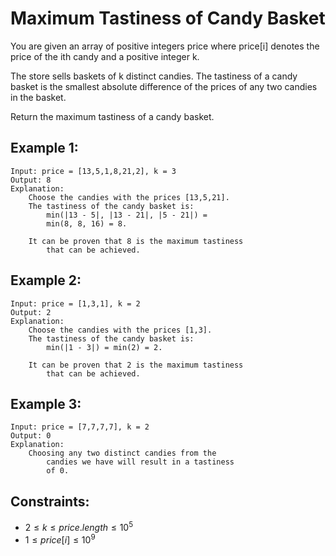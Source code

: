 # Maximum Tastiness of Candy Basket

You are given an array of positive integers price where price[i] denotes the  
price of the ith candy and a positive integer k.

The store sells baskets of k distinct candies. The tastiness of a candy  
basket is the smallest absolute difference of the prices of any two candies  
in the basket.

Return the maximum tastiness of a candy basket.

 

## Example 1:

    Input: price = [13,5,1,8,21,2], k = 3
    Output: 8
    Explanation: 
        Choose the candies with the prices [13,5,21].
        The tastiness of the candy basket is:  
            min(|13 - 5|, |13 - 21|, |5 - 21|) =
            min(8, 8, 16) = 8.

        It can be proven that 8 is the maximum tastiness 
            that can be achieved.

## Example 2:

    Input: price = [1,3,1], k = 2
    Output: 2
    Explanation: 
        Choose the candies with the prices [1,3].
        The tastiness of the candy basket is: 
            min(|1 - 3|) = min(2) = 2.

        It can be proven that 2 is the maximum tastiness 
            that can be achieved.

## Example 3:

    Input: price = [7,7,7,7], k = 2
    Output: 0
    Explanation: 
        Choosing any two distinct candies from the 
            candies we have will result in a tastiness 
            of 0.
        
        

## Constraints:

* $2 \le k \le price.length \le 10^5$
* $1 \le price[i] \le 10^9$

